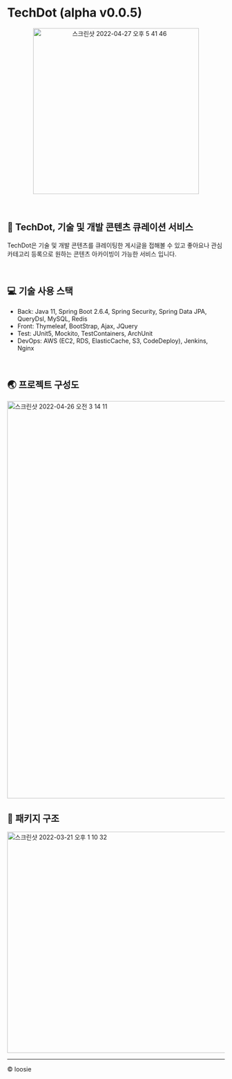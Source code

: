 # TechDot (alpha v0.0.5)

<p align="center"><img width="384" alt="스크린샷 2022-04-27 오후 5 41 46" src="https://user-images.githubusercontent.com/54282927/165478492-ffe7103f-67fd-42c0-8924-4290b62e67f4.png"></p>

<br>

## 👋 TechDot, 기술 및 개발 콘텐츠 큐레이션 서비스
TechDot은 기술 및 개발 콘텐츠를 큐레이팅한 게시글을 접해볼 수 있고 좋아요나 관심 카테고리 등록으로 원하는 콘텐츠 아카이빙이 가능한 서비스 입니다.


<br>

## 💻 기술 사용 스택
- Back: Java 11, Spring Boot 2.6.4, Spring Security, Spring Data JPA, QueryDsl, MySQL, Redis
- Front: Thymeleaf, BootStrap, Ajax, JQuery
- Test: JUnit5, Mockito, TestContainers, ArchUnit
- DevOps: AWS (EC2, RDS, ElasticCache, S3, CodeDeploy), Jenkins, Nginx

<br>

## 🌏 프로젝트 구성도
<img width="920" alt="스크린샷 2022-04-26 오전 3 14 11" src="https://user-images.githubusercontent.com/54282927/165149071-60ef7426-b576-45f1-a092-80404994b679.png">


<br>

## 🔗 패키지 구조
<img width="512" alt="스크린샷 2022-03-21 오후 1 10 32" src="https://user-images.githubusercontent.com/54282927/159204339-fae9a799-77f6-4f83-a45f-c329630a00ee.png">



---
© loosie
